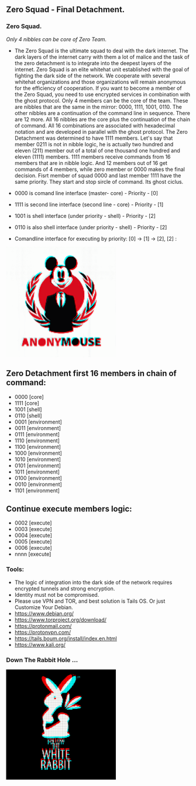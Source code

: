 ## Zero Squad - Final Detachment.

### Zero Squad.

*Only 4 nibbles can be core of Zero Team.*

- The Zero Squad is the ultimate squad to deal with the dark internet. The dark layers of the internet carry with them a lot of malice and the task of the zero detachment is to integrate into the deepest layers of the internet. Zero Squad is an elite whitehat unit established with the goal of fighting the dark side of the network. We cooperate with several whitehat organizations and those organizations will remain anonymous for the efficiency of cooperation. If you want to become a member of the Zero Squad, you need to use encrypted services in combination with the ghost protocol. Only 4 members can be the core of the team. These are nibbles that are the same in the mirror: 0000, 1111, 1001, 0110. The other nibbles are a continuation of the command line in sequence. There are 12 more. All 16 nibbles are the core plus the continuation of the chain of command. All 16 combinations are associated with hexadecimal notation and are developed in parallel with the ghost protocol. The Zero Detachment was determined to have 1111 members. Let's say that member 0211 is not in nibble logic, he is actually two hundred and eleven (211) member out of a total of one thousand one hundred and eleven (1111) members. 1111 members receive commands from 16 members that are in nibble logic. And 12 members out of 16 get commands of 4 members, while zero member or 0000 makes the final decision. Fisrt member of squad 0000 and last member 1111 have the same priority. They start and stop sircle of command. Its ghost ciclus.

- 0000 is comand line interface (master- core) - Priority - [0]
- 1111 is second line interface (second line - core) - Priority - [1]
- 1001 is shell interface (under priority - shell) - Priority - [2]
- 0110 is also shell interface (under priority - shell) - Priority - [2]
- Comandline interface for executing by priority: [0] -> [1] -> [2], [2] :

<p align="left">
  <img src="https://github.com/antistereotip/ghost/blob/main/SOCIETY/mouseanimation.gif" width="300" />
</p>

## Zero Detachment first 16 members in chain of command:

- 0000 [core]
- 1111 [core]
- 1001 [shell]
- 0110 [shell]
- 0001 [environment]
- 0011 [environment]
- 0111 [environment]
- 1110 [environment]
- 1100 [environment]
- 1000 [environment]
- 1010 [environment]
- 0101 [environment]
- 1011 [environment]
- 0100 [environment]
- 0010 [environment]
- 1101 [environment]

## Continue execute members logic:

- 0002 [execute]
- 0003 [execute]
- 0004 [execute]
- 0005 [execute]
- 0006 [execute]
- nnnn [execute]


### Tools:

- The logic of integration into the dark side of the network requires encrypted tunnels and strong encryption. 
- Identity must not be compromised.
- Please use VPN and TOR, and best solution is Tails OS. Or just Customize Your Debian.
- https://www.debian.org/
- https://www.torproject.org/download/
- https://protonmail.com/
- https://protonvpn.com/
- https://tails.boum.org/install/index.en.html
- https://www.kali.org/

### Down The Rabbit Hole ...

<p align="left">
  <img src="https://github.com/antistereotip/ghost/blob/main/SOCIETY/whiterabbit.gif" width="300" />
</p>


